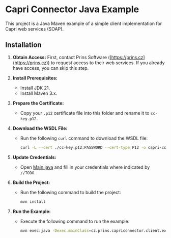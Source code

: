 # Capri Connector Java Example

This project is a Java Maven example of a simple client implementation for Capri web services (SOAP).

## Installation

1. **Obtain Access:**
   First, contact Prins Software ([https://prins.cz](https://prins.cz)) to request access to their web services. If you already have access, you can skip this step.

2. **Install Prerequisites:**
    - Install JDK 21.
    - Install Maven 3.x.

3. **Prepare the Certificate:**
    - Copy your `.p12` certificate file into this folder and rename it to `cc-key.p12`.

4. **Download the WSDL File:**
    - Run the following `curl` command to download the WSDL file:
      ```bash
      curl -L --cert ./cc-key.p12:PASSWORD --cert-type P12 -o capri-connector.wsdl https://secure.prins.cz:8443/CapriConnector?wsdl
      ```

5. **Update Credentials:**
    - Open [Main.java](./src/main/java/cz/prins/capriconnector/client/example/Main.java) and fill in your credentials where indicated by `//TODO`.

6. **Build the Project:**
    - Run the following command to build the project:
      ```bash
      mvn install
      ```

7. **Run the Example:**
    - Execute the following command to run the example:
      ```bash
      mvn exec:java -Dexec.mainClass=cz.prins.capriconnector.client.example.Main
      ```
